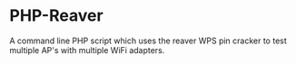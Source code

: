 # PHP-Reaver
A command line PHP script which uses the reaver WPS pin cracker to test multiple AP's with multiple WiFi adapters.
